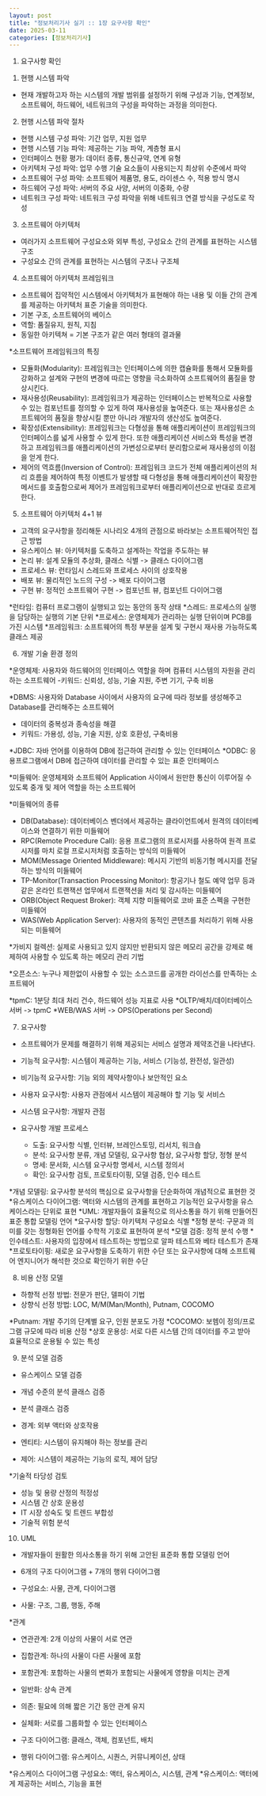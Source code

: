 ```yaml
---
layout: post
title: "정보처리기사 실기 :: 1장 요구사항 확인"
date: 2025-03-11
categories: [정보처리기사]
---
```


1. 요구사항 확인

1) 현행 시스템 파악
- 현재 개발하고자 하는 시스템의 개발 범위를 설정하기 위해 구성과 기능, 연계정보, 소프트웨어, 하드웨어, 네트워크의 구성을 파악하는 과정을 의미한다.

2) 현행 시스템 파악 절차
- 현행 시스템 구성 파악: 기간 업무, 지원 업무
- 현행 시스템 기능 파악: 제공하는 기능 파악, 계층형 표시
- 인터페이스 현황 평가: 데이터 종류, 통신규약, 연계 유형
- 아키텍처 구성 파악: 업무 수행 기술 요소들이 사용되는지 최상위 수준에서 파악
- 소프트웨어 구성 파악: 소프트웨어 제품명, 용도, 라이센스 수, 적용 방식 명시
- 하드웨어 구성 파악: 서버의 주요 사양, 서버의 이중화, 수량
- 네트워크 구성 파악: 네트워크 구성 파악을 위해 네트워크 연결 방식을 구성도로 작성

3) 소프트웨어 아키텍처
- 여러가지 소프트웨어 구성요소와 외부 특성, 구성요소 간의 관계를 표현하는 시스템 구조
- 구성요소 간의 관계를 표현하는 시스템의 구조나 구조체

4) 소프트웨어 아키텍처 프레임워크
- 소프트웨어 집약적인 시스템에서 아키텍처가 표현해야 하는 내용 및 이들 간의 관계를 제공하는 아키텍처 표준 기술을 의미한다.
- 기본 구조, 소프트웨어의 베이스
- 역할: 품질유지, 원칙, 지침
- 동일한 아키텍쳐 = 기본 구조가 같은 여러 형태의 결과물

*소프트웨어 프레임워크의 특징
- 모듈화(Modularity): 프레임워크는 인터페이스에 의한 캡슐화를 통해서 모듈화를 강화하고 설계와 구현의 변경에 따르는 영향을 극소화하여 소프트웨어의 품질을 향상시킨다.
- 재사용성(Reusability): 프레임워크가 제공하는 인터페이스는 반복적으로 사용할 수 있는 컴포넌트를 정의할 수 있게 하여 재사용성을 높여준다. 또는 재사용성은 소프트웨어의 품질을 향상시킬 뿐만 아니라 개발자의 생산성도 높여준다.
- 확장성(Extensibility): 프레임워크는 다형성을 통해 애플리케이션이 프레임워크의 인터페이스를 넓게 사용할 수 있게 한다. 또한 애플리케이션 서비스와 특성을 변경하고 프레임워크를 애플리케이션의 가변성으로부터 분리함으로써 재사용성의 이점을 얻게 한다.
- 제어의 역흐름(Inversion of Control): 프레임워크 코드가 전체 애플리케이션의 처리 흐름을 제어하여 특정 이벤트가 발생할 때 다형성을 통해 애플리케이션이 확장한 메서드를 호출함으로써 제어가 프레임워크로부터 애플리케이션으로 반대로 흐르게 한다.

5) 소프트웨어 아키텍처 4+1 뷰
- 고객의 요구사항을 정리해둔 시나리오 4개의 관점으로 바라보는 소프트웨어적인 접근 방법
- 유스케이스 뷰: 아키텍처를 도축하고 설계하는 작업을 주도하는 뷰
- 논리 뷰: 설계 모듈의 추상화, 클래스 식별 -> 클래스 다이어그램
- 프로세스 뷰: 런타임시 스레드와 프로세스 사이의 상호작용
- 배포 뷰: 물리적인 노드의 구성 -> 배포 다이어그램
- 구현 뷰: 정적인 소프트웨어 구현 -> 컴포넌트 뷰, 컴포넌트 다이어그램

*런타임: 컴퓨터 프로그램이 실행되고 있는 동안의 동작 상태
*스레드: 프로세스의 실행을 담당하는 실행의 기본 단위
*프로세스: 운영체제가 관리하는 실행 단위이며 PCB를 가진 시스템
*프레임워크: 소프트웨어의 특정 부분을 설계 및 구현시 재사용 가능하도록 클래스 제공

6) 개발 기술 환경 정의

*운영체제: 사용자와 하드웨어의 인터페이스 역할을 하며 컴퓨터 시스템의 자원을 관리하는 소프트웨어
-키워드: 신뢰성, 성능, 기술 지원, 주변 기기, 구축 비용

*DBMS: 사용자와 Database 사이에서 사용자의 요구에 따라 정보를 생성해주고 Database를 관리해주는 소프트웨어
- 데이터의 중복성과 종속성을 해결
- 키워드: 가용성, 성능, 기술 지원, 상호 호환성, 구축비용

*JDBC: 자바 언어를 이용하여 DB에 접근하여 관리할 수 있는 인터페이스
*ODBC: 응용프로그램에서 DB에 접근하여 데이터를 관리할 수 있는 표준 인터페이스

*미들웨어: 운영체제와 소프트웨어 Application 사이에서 원만한 통신이 이루어질 수 있도록 중개 및 제어 역할을 하는 소프트웨어

*미들웨어의 종류
- DB(Database): 데이터베이스 벤더에서 제공하는 클라이언트에서 원격의 데이터베이스와 연결하기 위한 미들웨어
- RPC(Remote Procedure Call): 응용 프로그램의 프로시저를 사용하여 원격 프로시저를 마치 로컬 프로시저처럼 호출하는 방식의 미들웨어
- MOM(Message Oriented Middleware): 메시지 기반의 비동기형 메시지를 전달하는 방식의 미들웨어
- TP-Monitor(Transaction Processing Monitor): 항공기나 철도 예약 업무 등과 같은 온라인 트랜잭션 업무에서 트랜잭션을 처리 및 감시하는 미들웨어
- ORB(Object Request Broker): 객체 지향 미들웨어로 코바 표준 스펙을 구현한 미들웨어
- WAS(Web Application Server): 사용자의 동적인 콘텐츠를 처리하기 위해 사용되는 미들웨어

*가비지 컬렉션: 실제로 사용되고 있지 않지만 반환되지 않은 메모리 공간을 강제로 해제하여 사용할 수 있도록 하는 메모리 관리 기법

*오픈소스: 누구나 제한없이 사용할 수 있는 소스코드를 공개한 라이선스를 만족하는 소프트웨어

*tpmC: 1분당 최대 처리 건수, 하드웨어 성능 지표로 사용
*OLTP/배치/데이터베이스 서버 -> tpmC
*WEB/WAS 서버 -> OPS(Operations per Second)

7) 요구사항
- 소프트웨어가 문제를 해결하기 위해 제공되는 서비스 설명과 제약조건을 나타낸다.
- 기능적 요구사항: 시스템이 제공하는 기능, 서비스 (기능성, 완전성, 일관성)
- 비기능적 요구사항: 기능 외의 제약사항이나 보안적인 요소
- 사용자 요구사항: 사용자 관점에서 시스템이 제공해야 할 기능 및 서비스
- 시스템 요구사항: 개발자 관점

- 요구사항 개발 프로세스
    - 도출: 요구사항 식별, 인터뷰, 브레인스토밍, 리서치, 워크숍
    - 분석: 요구사항 분류, 개념 모델링, 요구사항 협상, 요구사항 할당, 정형 분석
    - 명세: 문서화, 시스템 요구사항 명세서, 시스템 정의서
    - 확인: 요구사항 검토, 프로토타이핑, 모델 검증, 인수 테스트

*개념 모델링: 요구사항 분석의 핵심으로 요구사항을 단순화하여 개념적으로 표현한 것
*유스케이스 다이어그램: 액터와 시스템의 관계를 표현하고 기능적인 요구사항을 유스케이스라는 단위로 표현
*UML: 개발자들이 효율적으로 의사소통을 하기 위해 만들어진 표준 통합 모델링 언어
*요구사항 할당: 아키텍처 구성요소 식별
*정형 분석: 구문과 의미를 갖는 정형화된 언어를 수학적 기호로 표현하여 분석
*모델 검증: 정적 분석 수행
*인수테스트: 사용자의 입장에서 테스트하는 방법으로 알파 테스트와 베타 테스트가 존재
*프로토타이핑: 새로운 요구사항을 도축하기 위한 수단 또는 요구사항에 대해 소프트웨어 엔지니어가 해석한 것으로 확인하기 위한 수단

8) 비용 산정 모델
- 하향적 선정 방법: 전문가 판단, 델파이 기법
- 상향식 선정 방법: LOC, M/M(Man/Month), Putnam, COCOMO

*Putnam: 개발 주기의 단계별 요구, 인원 분포도 가정
*COCOMO: 보헴이 정의/프로그램 규모에 따라 비용 산정
*상호 운용성: 서로 다른 시스템 간의 데이터를 주고 받아 효율적으로 운용될 수 있는 특성

9) 분석 모델 검증
- 유스케이스 모델 검증
- 개념 수준의 분석 클래스 검증
- 분석 클래스 검증

- 경계: 외부 액터와 상호작용
- 엔티티: 시스템이 유지해야 하는 정보를 관리
- 제어: 시스템이 제공하는 기능의 로직, 제어 담당

*기술적 타당성 검토
- 성능 및 용량 산정의 적정성
- 시스템 간 상호 운용성
- IT 시장 성숙도 및 트렌드 부합성
- 기술적 위험 분석

10) UML
- 개발자들이 원활한 의사소통을 하기 위해 고안된 표준화 통합 모델링 언어
- 6개의 구조 다이어그램 + 7개의 행위 다이어그램
- 구성요소: 사물, 관계, 다이어그램

- 사물: 구조, 그룹, 행동, 주해

*관계
- 연관관계: 2개 이상의 사물이 서로 연관
- 집합관계: 하나의 사물이 다른 사물에 포함
- 포함관계: 포함하는 사물의 변화가 포함되는 사물에게 영향을 미치는 관계
- 일반화: 상속 관계
- 의존: 필요에 의해 짧은 기간 동안 관계 유지
- 실체화: 서로를 그룹화할 수 있는 인터페이스

- 구조 다이어그램: 클래스, 객체, 컴포넌트, 배치
- 행위 다이어그램: 유스케이스, 시퀀스, 커뮤니케이션, 상태

*유스케이스 다이어그램 구성요소: 액터, 유스케이스, 시스템, 관계
*유스케이스: 액터에게 제공하는 서비스, 기능을 표현